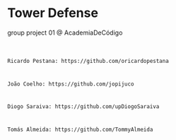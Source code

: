 # Tower Defense
group project 01 @ AcademiaDeCódigo

### <Code Cadets/>
<p>Ricardo Pestana: https://github.com/oricardopestana</p>
<p>João Coelho: https://github.com/jopijuco</p>
<p>Diogo Saraiva: https://github.com/upDiogoSaraiva</p>
<p>Tomás Almeida: https://github.com/TommyAlmeida</p>
